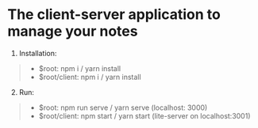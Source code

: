 # The client-server application to manage your notes

1. Installation:
>	* $root: npm i / yarn install
>	* $root/client: npm i / yarn install


2. Run:
>	* $root: npm run serve / yarn serve (localhost: 3000)
>	* $root/client: npm start / yarn start (lite-server on localhost:3001)

